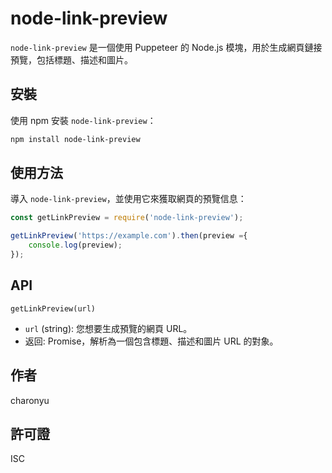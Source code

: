 # node-link-preview

`node-link-preview` 是一個使用 Puppeteer 的 Node.js 模塊，用於生成網頁鏈接預覽，包括標題、描述和圖片。

## 安裝

使用 npm 安裝 `node-link-preview`：

```bash
npm install node-link-preview
```

## 使用方法

導入 `node-link-preview`，並使用它來獲取網頁的預覽信息：

```javascript
const getLinkPreview = require('node-link-preview');

getLinkPreview('https://example.com').then(preview ={
    console.log(preview);
});
```

## API

`getLinkPreview(url)`

- `url` (string): 您想要生成預覽的網頁 URL。
- 返回: Promise，解析為一個包含標題、描述和圖片 URL 的對象。

## 作者

charonyu

## 許可證

ISC
